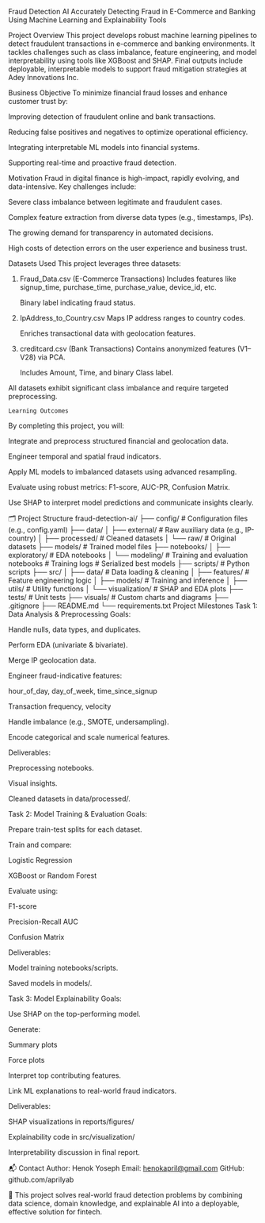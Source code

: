 Fraud Detection AI
Accurately Detecting Fraud in E-Commerce and Banking Using Machine Learning and Explainability Tools

  Project Overview
This project develops robust machine learning pipelines to detect fraudulent transactions in e-commerce and banking environments. It tackles challenges such as class imbalance, feature engineering, and model interpretability using tools like XGBoost and SHAP. Final outputs include deployable, interpretable models to support fraud mitigation strategies at Adey Innovations Inc.

   Business Objective
To minimize financial fraud losses and enhance customer trust by:

Improving detection of fraudulent online and bank transactions.

Reducing false positives and negatives to optimize operational efficiency.

Integrating interpretable ML models into financial systems.

Supporting real-time and proactive fraud detection.

   Motivation
Fraud in digital finance is high-impact, rapidly evolving, and data-intensive. Key challenges include:

Severe class imbalance between legitimate and fraudulent cases.

Complex feature extraction from diverse data types (e.g., timestamps, IPs).

The growing demand for transparency in automated decisions.

High costs of detection errors on the user experience and business trust.

   Datasets Used
This project leverages three datasets:

1. Fraud_Data.csv (E-Commerce Transactions)
   Includes features like signup_time, purchase_time, purchase_value, device_id, etc.

   Binary label indicating fraud status.

2. IpAddress_to_Country.csv
   Maps IP address ranges to country codes.

   Enriches transactional data with geolocation features.

3. creditcard.csv (Bank Transactions)
   Contains anonymized features (V1–V28) via PCA.

   Includes Amount, Time, and binary Class label.

 All datasets exhibit significant class imbalance and require targeted preprocessing.

    Learning Outcomes
By completing this project, you will:

Integrate and preprocess structured financial and geolocation data.

Engineer temporal and spatial fraud indicators.

Apply ML models to imbalanced datasets using advanced resampling.

Evaluate using robust metrics: F1-score, AUC-PR, Confusion Matrix.

Use SHAP to interpret model predictions and communicate insights clearly.

🗂 Project Structure
fraud-detection-ai/
├── config/                  # Configuration files (e.g., config.yaml)
├── data/
│   ├── external/            # Raw auxiliary data (e.g., IP-country)
│   ├── processed/           # Cleaned datasets
│   └── raw/                 # Original datasets
├── models/                  # Trained model files
├── notebooks/
│   ├── exploratory/         # EDA notebooks
│   └── modeling/            # Training and evaluation notebooks
              # Training logs
         # Serialized best models
├── scripts/                 # Python scripts
├── src/
│   ├── data/                # Data loading & cleaning
│   ├── features/            # Feature engineering logic
│   ├── models/              # Training and inference
│   ├── utils/               # Utility functions
│   └── visualization/       # SHAP and EDA plots
├── tests/                   # Unit tests
├── visuals/                 # Custom charts and diagrams
├── .gitignore
├── README.md
└── requirements.txt
  Project Milestones
Task 1: Data Analysis & Preprocessing
Goals:

Handle nulls, data types, and duplicates.

Perform EDA (univariate & bivariate).

Merge IP geolocation data.

Engineer fraud-indicative features:

hour_of_day, day_of_week, time_since_signup

Transaction frequency, velocity

Handle imbalance (e.g., SMOTE, undersampling).

Encode categorical and scale numerical features.

Deliverables:

Preprocessing notebooks.

Visual insights.

Cleaned datasets in data/processed/.

Task 2: Model Training & Evaluation
Goals:

Prepare train-test splits for each dataset.

Train and compare:

Logistic Regression

XGBoost or Random Forest

Evaluate using:

F1-score

Precision-Recall AUC

Confusion Matrix

Deliverables:

Model training notebooks/scripts.

Saved models in models/.

Task 3: Model Explainability
Goals:

Use SHAP on the top-performing model.

Generate:

Summary plots

Force plots

Interpret top contributing features.

Link ML explanations to real-world fraud indicators.

Deliverables:

SHAP visualizations in reports/figures/

Explainability code in src/visualization/

Interpretability discussion in final report.

📬 Contact
Author: Henok Yoseph
Email: henokapril@gmail.com
GitHub: github.com/aprilyab

🚀 This project solves real-world fraud detection problems by combining data science, domain knowledge, and explainable AI into a deployable, effective solution for fintech.

